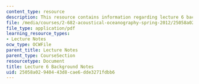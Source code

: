 ```yaml
---
content_type: resource
description: This resource contains information regarding lecture 6 background notes.
file: /media/courses/2-682-acoustical-oceanography-spring-2012/25058a02940443d8cae6dde3271fdbb6_MIT2_682S12_bglec06.pdf
file_type: application/pdf
learning_resource_types:
- Lecture Notes
ocw_type: OCWFile
parent_title: Lecture Notes
parent_type: CourseSection
resourcetype: Document
title: Lecture 6 Background Notes
uid: 25058a02-9404-43d8-cae6-dde3271fdbb6
---
```

